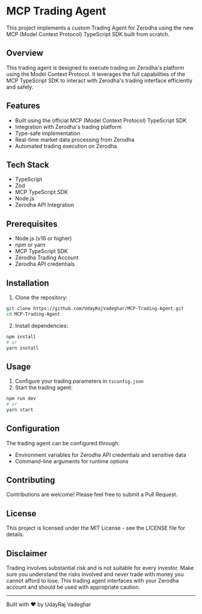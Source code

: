 # MCP Trading Agent

This project implements a custom Trading Agent for Zerodha using the new MCP (Model Context Protocol) TypeScript SDK built from scratch.

## Overview

This trading agent is designed to execute trading on Zerodha's platform using the Model Context Protocol. It leverages the full capabilities of the MCP TypeScript SDK to interact with Zerodha's trading interface efficiently and safely.

## Features

- Built using the official MCP (Model Context Protocol) TypeScript SDK
- Integration with Zerodha's trading platform
- Type-safe implementation
- Real-time market data processing from Zerodha
- Automated trading execution on Zerodha

## Tech Stack

- TypeScript
- Zod
- MCP TypeScript SDK
- Node.js
- Zerodha API Integration

## Prerequisites

- Node.js (v16 or higher)
- npm or yarn
- MCP TypeScript SDK
- Zerodha Trading Account
- Zerodha API credentials

## Installation

1. Clone the repository:

```bash
git clone https://github.com/UdayRajVadeghar/MCP-Trading-Agent.git
cd MCP-Trading-Agent
```

2. Install dependencies:

```bash
npm install
# or
yarn install
```

## Usage

1. Configure your trading parameters in `tsconfig.json`
2. Start the trading agent:

```bash
npm run dev
# or
yarn start
```

## Configuration

The trading agent can be configured through:

- Environment variables for Zerodha API credentials and sensitive data
- Command-line arguments for runtime options

## Contributing

Contributions are welcome! Please feel free to submit a Pull Request.

## License

This project is licensed under the MIT License - see the LICENSE file for details.

## Disclaimer

Trading involves substantial risk and is not suitable for every investor. Make sure you understand the risks involved and never trade with money you cannot afford to lose. This trading agent interfaces with your Zerodha account and should be used with appropriate caution.

---

Built with ❤️ by UdayRaj Vadeghar
